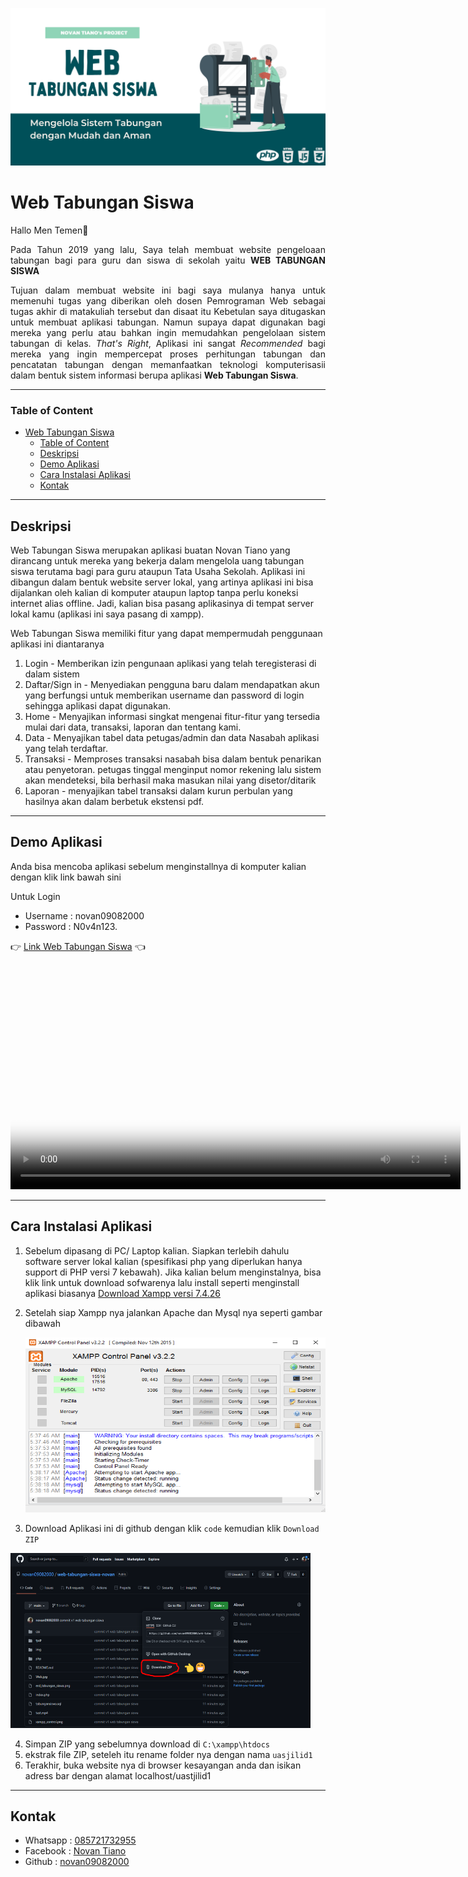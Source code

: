 ![Gambar Web](./Web.jpg)

# Web Tabungan Siswa

Hallo Men Temen👋


<p align="justify">Pada Tahun 2019 yang lalu, Saya telah membuat website pengeloaan tabungan bagi para guru dan siswa di sekolah yaitu <b>WEB TABUNGAN SISWA</b></p>

<p align="justify">Tujuan dalam membuat website ini bagi saya mulanya hanya untuk memenuhi tugas yang diberikan oleh dosen Pemrograman Web sebagai tugas akhir di matakuliah tersebut dan disaat itu Kebetulan saya ditugaskan untuk membuat aplikasi tabungan. Namun supaya dapat digunakan bagi mereka yang perlu atau bahkan ingin memudahkan pengelolaan sistem tabungan di kelas. <i>That's Right</i>, Aplikasi ini sangat <i>Recommended</i> bagi mereka yang ingin mempercepat proses perhitungan tabungan dan pencatatan tabungan dengan memanfaatkan teknologi komputerisasii dalam bentuk sistem informasi berupa aplikasi <b>Web Tabungan Siswa</b>.</p>

---

### Table of Content
- [Web Tabungan Siswa](#web-tabungan-siswa)
    - [Table of Content](#table-of-content)
  - [Deskripsi](#deskripsi)
  - [Demo Aplikasi](#demo-aplikasi)
  - [Cara Instalasi Aplikasi](#cara-instalasi-aplikasi)
  - [Kontak](#kontak)

---

## Deskripsi

Web Tabungan Siswa merupakan aplikasi buatan Novan Tiano yang dirancang untuk mereka yang bekerja dalam mengelola uang tabungan siswa terutama bagi para guru ataupun Tata Usaha Sekolah. Aplikasi ini dibangun dalam bentuk website server lokal, yang artinya aplikasi ini bisa dijalankan oleh kalian di komputer ataupun laptop tanpa perlu koneksi internet alias offline. Jadi, kalian bisa pasang aplikasinya di tempat server lokal kamu (aplikasi ini saya pasang di xampp).

Web Tabungan Siswa memiliki fitur yang dapat mempermudah penggunaan aplikasi ini diantaranya
1. Login - Memberikan izin pengunaan aplikasi yang telah teregisterasi di dalam sistem
2. Daftar/Sign in - Menyediakan pengguna baru dalam mendapatkan akun yang berfungsi untuk memberikan username dan password di login sehingga aplikasi dapat digunakan.
3. Home - Menyajikan informasi singkat mengenai fitur-fitur yang tersedia mulai dari data, transaksi, laporan dan tentang kami.
4. Data - Menyajikan tabel data petugas/admin dan data Nasabah aplikasi yang telah terdaftar.
5. Transaksi - Memproses transaksi nasabah bisa dalam bentuk penarikan atau penyetoran. petugas tinggal menginput nomor rekening lalu sistem akan mendeteksi, bila berhasil maka masukan nilai yang disetor/ditarik
6. Laporan - menyajikan tabel transaksi dalam kurun perbulan yang hasilnya akan dalam berbetuk ekstensi pdf.

---

## Demo Aplikasi

Anda bisa mencoba aplikasi sebelum menginstallnya di komputer kalian dengan klik link bawah sini

Untuk Login
- Username : novan09082000
- Password : N0v4n123.

👉 [Link Web Tabungan Siswa](https://tabungansiswa46.000webhostapp.com/) 👈

<video width="720" height="360" controls poster="Web.jpg">
  <source src="test.mp4" type="video/mp4">
</video>

---

## Cara Instalasi Aplikasi

1. Sebelum dipasang di PC/ Laptop kalian. Siapkan terlebih dahulu software server lokal kalian (spesifikasi php yang diperlukan hanya support di PHP versi 7 kebawah). Jika kalian belum menginstalnya, bisa klik link untuk download sofwarenya lalu install seperti menginstall aplikasi biasanya
[Download Xampp versi 7.4.26](https://www.apachefriends.org/xampp-files/7.4.26/xampp-windows-x64-7.4.26-0-VC15-installer.exe)
2. Setelah siap Xampp nya jalankan Apache dan Mysql nya seperti gambar dibawah
   

   <img src="xampp_control.png" alt="xampp_control" style="width:480px;height:280px"/>


3. Download Aplikasi ini di github dengan klik `code` kemudian klik `Download ZIP`

<img src="github.png" alt="github" style="width:480px;height:280px"/>

4. Simpan ZIP yang sebelumnya download di `C:\xampp\htdocs`
5. ekstrak file ZIP, seteleh itu rename folder nya dengan nama `uasjilid1`
6. Terakhir, buka website nya di browser kesayangan anda dan isikan adress bar dengan alamat localhost/uastjilid1

---
## Kontak
- Whatsapp :  [085721732955](wa.me/6285721732955)
- Facebook :  [Novan Tiano](https://www.facebook.com/novan.tiano.5)
- Github   :  [novan09082000](https://github.com/novan09082000)








